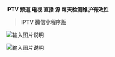  **IPTV 频道 电视 直播 源 每天检测维护有效性** 


 > **IPTV 微信小程序版** 

![输入图片说明](https://images.gitee.com/uploads/images/2021/0822/224416_1506b9d0_1280996.jpeg "gh_46c49e1c96fb_430.jpg")

![输入图片说明](https://images.gitee.com/uploads/images/2021/0914/130317_fadca108_1280996.png "2.png")












